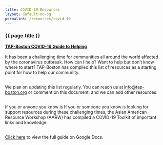 ```yaml
---
title: COVID-19 Resources
layout: default-no-bg
permalink: /resources/covid-19
---
```


<div class="main-contents-area">
<h3 class="no-bg">{{ page.title }}</h3>

<b><a href="https://docs.google.com/document/d/16dTHqP8pVIvrh20nYVxOAtSKhk1TLIosnabOK2GcqNM/edit?mc_cid=76561f47ec&mc_eid=3f66563850">TAP-Boston COVID-19 Guide to Helping</a></b><br/><br/>
It has been a challenging time for communities all around the world affected by the coronavirus outbreak. How can I help? Want to help but don’t know where to start? TAP-Boston has compiled this list of resources as a starting point for how to help our community.<br/><br/>

We plan on updating this list regularly. You can reach us at info@tap-boston.org or comment on this document, and we can add other resources.<br/><br/>

If you or anyone you know is If you or someone you know is looking for support resources during these challenging times, the Asian American Resource Workshop (AARW) has compiled a COVID-19 Toolkit of important links and knowledge.<br/><br/>

<a href="https://docs.google.com/document/d/16dTHqP8pVIvrh20nYVxOAtSKhk1TLIosnabOK2GcqNM/edit?mc_cid=76561f47ec&mc_eid=3f66563850">Click here</a> to view the full guide on Google Docs.